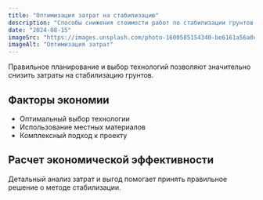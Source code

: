 ```yaml
---
title: "Оптимизация затрат на стабилизацию"
description: "Способы снижения стоимости работ по стабилизации грунтов без ущерба для качества."
date: "2024-08-15"
imageSrc: "https://images.unsplash.com/photo-1600585154340-be6161a56a0c?ixlib=rb-4.0.3&auto=format&fit=crop&w=1470&q=80"
imageAlt: "Оптимизация затрат"
---
```


Правильное планирование и выбор технологий позволяют значительно снизить затраты на стабилизацию грунтов.

## Факторы экономии

- Оптимальный выбор технологии
- Использование местных материалов
- Комплексный подход к проекту

## Расчет экономической эффективности

Детальный анализ затрат и выгод помогает принять правильное решение о методе стабилизации.